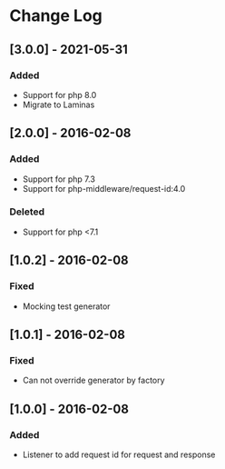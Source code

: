# Change Log

## [3.0.0] - 2021-05-31
### Added
- Support for php 8.0
- Migrate to Laminas

## [2.0.0] - 2016-02-08
### Added
- Support for php 7.3
- Support for php-middleware/request-id:4.0

### Deleted
- Support for php <7.1

## [1.0.2] - 2016-02-08
### Fixed
- Mocking test generator

## [1.0.1] - 2016-02-08
### Fixed
- Can not override generator by factory

## [1.0.0] - 2016-02-08
### Added
- Listener to add request id for request and response 